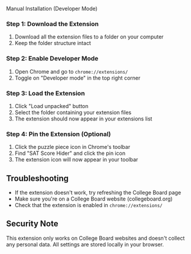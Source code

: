 Manual Installation (Developer Mode)

### Step 1: Download the Extension
1. Download all the extension files to a folder on your computer
2. Keep the folder structure intact

### Step 2: Enable Developer Mode
1. Open Chrome and go to `chrome://extensions/`
2. Toggle on "Developer mode" in the top right corner

### Step 3: Load the Extension
1. Click "Load unpacked" button
2. Select the folder containing your extension files
3. The extension should now appear in your extensions list

### Step 4: Pin the Extension (Optional)
1. Click the puzzle piece icon in Chrome's toolbar
2. Find "SAT Score Hider" and click the pin icon
3. The extension icon will now appear in your toolbar

## Troubleshooting
- If the extension doesn't work, try refreshing the College Board page
- Make sure you're on a College Board website (collegeboard.org)
- Check that the extension is enabled in `chrome://extensions/`

## Security Note
This extension only works on College Board websites and doesn't collect any personal data. All settings are stored locally in your browser.

